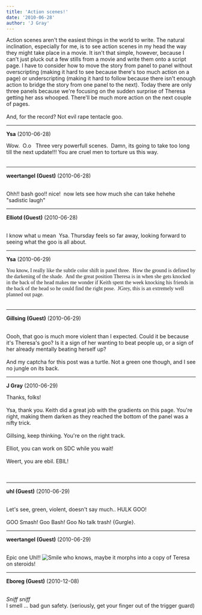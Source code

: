 ```yaml
---
title: 'Action scenes!'
date: '2010-06-28'
author: 'J Gray'
---
```


Action scenes aren't the easiest things in the world to write. The natural inclination, especially for me, is to see action scenes in my head the way they might take place in a movie. It isn't that simple, however, because I can't just pluck out a few stills from a movie and write them onto a script page. I have to consider how to move the story from panel to panel without overscripting (making it hard to see because there's too much action on a page) or underscripting (making it hard to follow because there isn't enough action to bridge the story from one panel to the next). Today there are only three panels because we're focusing on the sudden surprise of Theresa getting her ass whooped. There'll be much more action on the next couple of pages.<br><br>And, for the record? Not evil rape tentacle goo.<br>

---
**Ysa** (2010-06-28)

Wow.&nbsp; O.o&nbsp;&nbsp; Three very powerfull scenes.&nbsp; Damn, its going to take too long till the next update!!! You are&nbsp;cruel men to torture us this way.&nbsp;<br><br>

---
**weertangel (Guest)** (2010-06-28)

<br> Ohh!! bash goo!! nice!&nbsp; now lets see how much she can take hehehe "sadistic laugh"

---
**Elliotd (Guest)** (2010-06-28)

<br> I know what u mean&nbsp; Ysa. Thursday feels so far away, looking forward to seeing what the goo is all about.<br>

---
**Ysa** (2010-06-29)

<font face="Calibri">You know, I really like the subtle color shift in panel three.&nbsp; How the ground is defined by the darkening of the shade.&nbsp; And the great position Theresa is in when she gets knocked in the back of the head makes me wonder if Keith spent the week knocking his friends in the back of the head so he could find the right pose.&nbsp; JGrey, this is an extremely well planned out page.&nbsp; </font><br><br>

---
**Gillsing (Guest)** (2010-06-29)

<br> Oooh, that goo is much more violent than I expected. Could it be because it's Theresa's goo? Is it a sign of her wanting to beat people up, or a sign of her already mentally beating herself up?
<br>
<br>And my captcha for this post was a turtle. Not a green one though, and I see no jungle on its back.

---
**J Gray** (2010-06-29)

Thanks, folks!<br><br>Ysa, thank you. Keith did a great job with the gradients on this page. You're right, making them darken as they reached the bottom of the panel was a nifty trick.<br><br>Gillsing, keep thinking. You're on the right track.<br><br>Elliot, you can work on SDC while you wait!<br><br>Weert, you are ebil. EBIL!<br><br><br>

---
**uhl (Guest)** (2010-06-29)

<br> Let's see, green, violent, doesn't say much.. HULK GOO!<br><br>GOO Smash! Goo Bash! Goo No talk trash! \{Gurgle}.<br>

---
**weertangel (Guest)** (2010-06-29)

<br> Epic one Uhl!! <img src="/smilies/smile.gif" alt="Smile" border="0"> who knows, maybe it morphs into a copy of Teresa on steroids!

---
**Eboreg (Guest)** (2010-12-08)

<br> *Sniff sniff*<br>I smell ... bad gun safety. (seriously, get your finger out of the trigger guard)<br>

